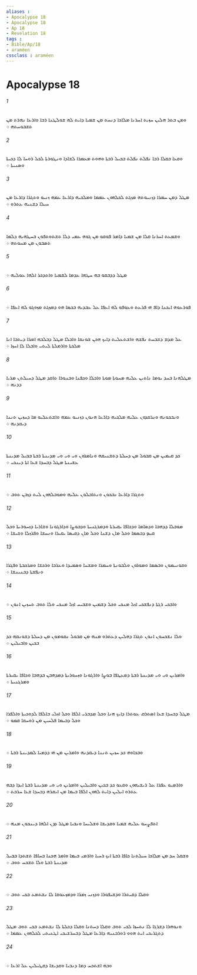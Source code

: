 ```yaml
---
aliases : 
- Apocalypse 18
- Apocalypse 18
- Ap 18
- Revelation 18
tags : 
- Bible/Ap/18
- araméen
cssclass : araméen
---
```


# Apocalypse 18

###### 1
ܘܡܢ ܒܬܪ ܗܠܝܢ ܚܙܝܬ ܐܚܪܢܐ ܡܠܐܟܐ ܕܢܚܬ ܡܢ ܫܡܝܐ ܕܐܝܬ ܠܗ ܫܘܠܛܢܐ ܪܒܐ ܘܐܪܥܐ ܢܗܪܬ ܡܢ ܬܫܒܘܚܬܗ ܀
###### 2
ܘܩܥܐ ܒܩܠܐ ܪܒܐ ܢܦܠܬ ܢܦܠܬ ܒܒܝܠ ܪܒܬܐ ܘܗܘܬ ܡܥܡܪܐ ܠܫܐܕܐ ܘܢܛܘܪܬܐ ܠܟܠ ܪܘܚܐ ܠܐ ܕܟܝܬܐ ܘܤܢܝܬܐ ܀
###### 3
ܡܛܠ ܕܡܢ ܚܡܪܐ ܕܙܢܝܘܬܗ ܡܙܓܬ ܠܟܠܗܘܢ ܥܡܡܐ ܘܡܠܟܝܗ ܕܐܪܥܐ ܥܡܗ ܙܢܝܘ ܘܬܓܪܐ ܕܐܪܥܐ ܡܢ ܚܝܠܐ ܕܫܢܝܗ ܥܬܪܘ ܀
###### 4
ܘܫܡܥܬ ܐܚܪܢܐ ܩܠܐ ܡܢ ܫܡܝܐ ܕܐܡܪ ܦܘܩܘ ܡܢ ܓܘܗ ܥܡܝ ܕܠܐ ܬܫܬܘܬܦܘܢ ܒܚܛܗܝܗ ܕܠܡܐ ܬܤܒܘܢ ܡܢ ܡܚܘܬܗ ܀
###### 5
ܡܛܠ ܕܕܒܩܘ ܒܗ ܚܛܗܐ ܥܕܡܐ ܠܫܡܝܐ ܘܐܬܕܟܪ ܐܠܗܐ ܥܘܠܝܗ ܀
###### 6
ܦܘܪܥܘܗ ܐܝܟܢܐ ܕܐܦ ܗܝ ܦܪܥܬ ܘܥܘܦܘ ܠܗ ܐܥܦܐ ܥܠ ܥܒܕܝܗ ܒܟܤܐ ܗܘ ܕܡܙܓܬ ܡܙܘܓܘ ܠܗ ܐܥܦܐ ܀
###### 7
ܥܠ ܡܕܡ ܕܫܒܚܬ ܢܦܫܗ ܘܐܫܬܥܠܝܬ ܕܐܝܟ ܗܟܢ ܫܘܢܩܐ ܘܐܒܠܐ ܡܛܠ ܕܒܠܒܗ ܐܡܪܐ ܕܝܬܒܐ ܐܢܐ ܡܠܟܬܐ ܘܐܪܡܠܬܐ ܠܝܬܝ ܘܐܒܠܐ ܠܐ ܐܚܙܐ ܀
###### 8
ܡܛܠܗܢܐ ܒܚܕ ܝܘܡܐ ܢܐܬܝܢ ܥܠܝܗ ܡܚܘܬܐ ܡܘܬܐ ܘܐܒܠܐ ܘܟܦܢܐ ܘܒܢܘܪܐ ܬܐܩܕ ܡܛܠ ܕܚܝܠܬܢ ܡܪܝܐ ܕܕܢܗ ܀
###### 9
ܘܢܒܟܘܢܗ ܘܢܪܩܕܘܢ ܥܠܝܗ ܡܠܟܝܗ ܕܐܪܥܐ ܗܢܘܢ ܕܙܢܝܘ ܥܡܗ ܘܐܫܬܥܠܝܘ ܡܐ ܕܚܙܝܢ ܬܢܢܐ ܕܝܩܕܢܗ ܀
###### 10
ܟܕ ܩܝܡܝܢ ܡܢ ܩܒܘܠ ܡܢ ܕܚܠܬܐ ܕܬܫܢܝܩܗ ܘܢܐܡܪܘܢ ܘܝ ܘܝ ܘܝ ܡܕܝܢܬܐ ܪܒܬܐ ܒܒܝܠ ܡܕܝܢܬܐ ܥܫܝܢܬܐ ܡܛܠ ܕܒܚܕܐ ܫܥܐ ܐܬܐ ܕܝܢܟܝ ܀
###### 11
ܘܬܓܪܐ ܕܐܪܥܐ ܢܒܟܘܢ ܘܢܬܐܒܠܘܢ ܥܠܝܗ ܘܡܘܒܠܗܘܢ ܠܝܬ ܕܙܒܢ ܬܘܒ ܀
###### 12
ܡܘܒܠܐ ܕܕܗܒܐ ܘܕܤܐܡܐ ܘܕܟܐܦܐ ܝܩܝܪܬܐ ܘܕܡܪܓܢܝܬܐ ܘܕܒܘܨܐ ܘܕܐܪܓܘܢܐ ܘܫܐܪܝܐ ܕܙܚܘܪܝܬܐ ܘܟܠ ܩܝܤ ܕܒܤܡܐ ܘܟܠ ܡܐܢ ܕܫܢܐ ܘܟܠ ܡܐܢ ܕܩܝܤܐ ܝܩܝܪܐ ܘܢܚܫܐ ܘܦܪܙܠܐ ܘܫܝܫܐ ܀
###### 13
ܘܩܘܢܝܡܘܢ ܘܒܤܡܐ ܘܡܘܪܘܢ ܘܠܒܘܢܬܐ ܘܚܡܪܐ ܘܡܫܚܐ ܘܤܡܝܕܐ ܘܥܪܒܐ ܘܪܟܫܐ ܘܡܪܟܒܬܐ ܘܦܓܪܐ ܘܢܦܫܬܐ ܕܒܢܝܢܫܐ ܀
###### 14
ܘܐܒܟܝ ܪܓܬܐ ܕܢܦܫܟܝ ܐܙܠ ܡܢܟܝ ܘܟܠ ܕܫܡܝܢ ܘܫܒܝܚ ܐܙܠ ܡܢܟܝ ܘܠܐ ܬܘܒ ܬܚܙܝܢ ܐܢܘܢ ܀
###### 15
ܘܠܐ ܢܫܟܚܘܢ ܐܢܘܢ ܬܓܪܐ ܕܗܠܝܢ ܕܥܬܪܘ ܡܢܗ ܡܢ ܩܒܘܠ ܢܩܘܡܘܢ ܡܢ ܕܚܠܬܐ ܕܫܘܢܩܗ ܟܕ ܒܟܝܢ ܘܐܒܝܠܝܢ ܀
###### 16
ܘܐܡܪܝܢ ܘܝ ܘܝ ܡܕܝܢܬܐ ܪܒܬܐ ܕܡܥܛܦܐ ܒܘܨܐ ܘܐܪܓܘܢܐ ܘܙܚܘܪܝܬܐ ܕܡܕܗܒܢ ܒܕܗܒܐ ܘܟܐܦܐ ܝܩܝܪܬܐ ܘܡܪܓܢܝܬܐ ܀
###### 17
ܡܛܠ ܕܒܚܕܐ ܫܥܐ ܐܤܬܪܩ ܥܘܬܪܐ ܕܐܝܟ ܗܢܐ ܘܟܠ ܡܕܒܪܝ ܐܠܦܐ ܘܟܠ ܐܙܠܝ ܒܐܠܦܐ ܠܕܘܟܝܬܐ ܘܐܠܦܪܐ ܘܟܠ ܕܒܝܡܐ ܦܠܚܝܢ ܡܢ ܪܘܚܩܐ ܩܡܘ ܀
###### 18
ܘܒܟܐܘܗ ܟܕ ܚܙܝܢ ܬܢܢܐ ܕܝܩܕܢܗ ܘܐܡܪܝܢ ܡܢ ܗܝ ܕܕܡܝܐ ܠܡܕܝܢܬܐ ܪܒܬܐ ܀
###### 19
ܘܐܪܡܝܘ ܥܦܪܐ ܥܠ ܪܝܫܝܗܘܢ ܘܩܥܘ ܟܕ ܒܟܝܢ ܘܐܒܝܠܝܢ ܘܐܡܪܝܢ ܘܝ ܘܝ ܡܕܝܢܬܐ ܪܒܬܐ ܐܝܕܐ ܕܒܗ ܥܬܪܘ ܐܝܠܝܢ ܕܐܝܬ ܠܗܘܢ ܐܠܦܐ ܒܝܡܐ ܡܢ ܐܝܩܪܗ ܕܒܚܕܐ ܫܥܐ ܚܪܒܬ ܀
###### 20
ܐܬܦܨܚܘ ܥܠܝܗ ܫܡܝܐ ܘܩܕܝܫܐ ܘܫܠܝܚܐ ܘܢܒܝܐ ܡܛܠ ܕܕܢ ܐܠܗܐ ܕܝܢܟܘܢ ܡܢܗ ܀
###### 21
ܘܫܩܠ ܚܕ ܡܢ ܡܠܐܟܐ ܚܝܠܬܢܐ ܟܐܦܐ ܪܒܬܐ ܐܝܟ ܪܚܝܐ ܘܐܪܡܝ ܒܝܡܐ ܘܐܡܪ ܗܟܢܐ ܒܚܐܦܐ ܬܫܬܕܐ ܒܒܝܠ ܡܕܝܢܬܐ ܪܒܬܐ ܘܠܐ ܬܫܟܚ ܬܘܒ ܀
###### 22
ܘܩܠܐ ܕܩܝܬܪܐ ܘܕܫܝܦܘܪܐ ܘܕܙܢܝ ܙܡܪܐ ܘܕܡܙܥܘܩܐ ܠܐ ܢܫܬܡܥ ܒܟܝ ܬܘܒ ܀
###### 23
ܘܢܘܗܪܐ ܕܫܪܓܐ ܠܐ ܢܬܚܙܐ ܠܟܝ ܬܘܒ ܘܩܠܐ ܕܚܬܢܐ ܘܩܠܐ ܕܟܠܬܐ ܠܐ ܢܫܬܡܥ ܒܟܝ ܬܘܒ ܡܛܠ ܕܬܓܪܝܟܝ ܐܝܬ ܗܘܘ ܪܘܪܒܢܝܗ ܕܐܪܥܐ ܡܛܠ ܕܒܚܪܫܝܟܝ ܐܛܥܝܬܝ ܠܟܠܗܘܢ ܥܡܡܐ ܀
###### 24
ܘܒܗ ܐܫܬܟܚ ܕܡܐ ܕܢܒܝܐ ܘܩܕܝܫܐ ܕܩܛܝܠܝܢ ܥܠ ܐܪܥܐ ܀

